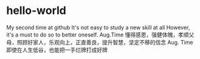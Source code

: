 # hello-world
My second time at github
It's not easy to study a new skill at all
However, it's a must to do so to better oneself.
Aug.Time  懂得感恩，强健体魄，孝顺父母，照顾好家人，乐观向上，正直善良，提升智慧，坚定不移的信念
Aug. Time 即使在人生低谷，也能把一手烂牌打成好牌
